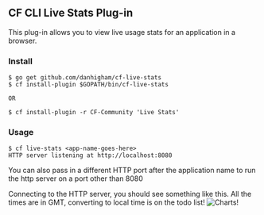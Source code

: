 ## CF CLI Live Stats Plug-in

This plug-in allows you to view live usage stats for an application in a browser.

### Install

```
$ go get github.com/danhigham/cf-live-stats
$ cf install-plugin $GOPATH/bin/cf-live-stats

OR

$ cf install-plugin -r CF-Community 'Live Stats'
```

### Usage

```
$ cf live-stats <app-name-goes-here>
HTTP server listening at http://localhost:8080

```

You can also pass in a different HTTP port after the application name to run the http
server on a port other than 8080

Connecting to the HTTP server, you should see something like this. All the times are in GMT, converting
to local time is on the todo list!
![Charts!](./charts.png)
